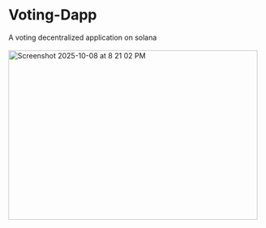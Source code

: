 # Voting-Dapp
A voting decentralized application on solana
<br>
<br>
<img width="491" height="334" alt="Screenshot 2025-10-08 at 8 21 02 PM" src="https://github.com/user-attachments/assets/4ad0e853-3b47-4dc1-a178-89ebdf788542" />

